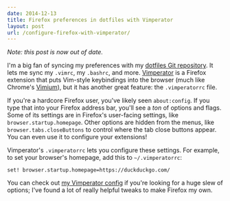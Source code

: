 ```yaml
---
date: 2014-12-13
title: Firefox preferences in dotfiles with Vimperator
layout: post
url: /configure-firefox-with-vimperator/
---
```


_Note: this post is now out of date._

I'm a big fan of syncing my preferences with my [dotfiles Git repository](https://gitlab.com/EvanHahn/dotfiles). It lets me sync my `.vimrc`, my `.bashrc`, and more. [Vimperator](http://www.vimperator.org/vimperator) is a Firefox extension that puts Vim-style keybindings into the browser (much like Chrome's [Vimium](https://vimium.github.io/)), but it has another great feature: the `.vimperatorrc` file.

If you're a hardcore Firefox user, you've likely seen `about:config`. If you type that into your Firefox address bar, you'll see a _ton_ of options and flags. Some of its settings are in Firefox's user-facing settings, like `browser.startup.homepage`. Other options are hidden from the menus, like `browser.tabs.closeButtons` to control where the tab close buttons appear. You can even use it to configure your extensions!

Vimperator's `.vimperatorrc` lets you configure these settings. For example, to set your browser's homepage, add this to `~/.vimperatorrc`:

```
set! browser.startup.homepage=https://duckduckgo.com/
```

You can check out [my Vimperator config](https://github.com/EvanHahn/dotfiles/blob/master/resources/vimperatorrc) if you're looking for a huge slew of options; I've found a lot of really helpful tweaks to make Firefox my own.
